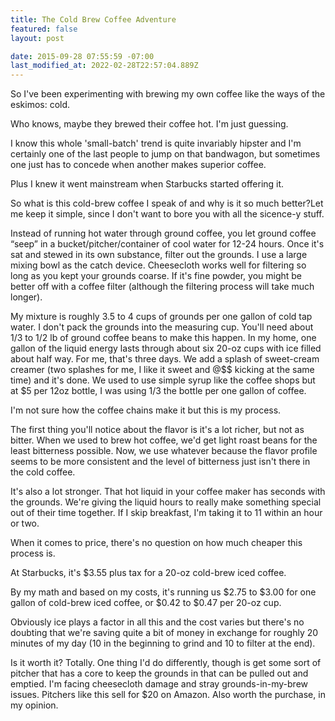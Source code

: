 ```yaml
---
title: The Cold Brew Coffee Adventure
featured: false
layout: post

date: 2015-09-28 07:55:59 -07:00
last_modified_at: 2022-02-28T22:57:04.889Z
---
```


So I've been experimenting with brewing my own coffee like the ways of the eskimos: cold.

Who knows, maybe they brewed their coffee hot. I'm just guessing.

I know this whole 'small-batch' trend is quite invariably hipster and I'm certainly one of the last people to jump on that bandwagon, but sometimes one just has to concede when another makes superior coffee.

Plus I knew it went mainstream when Starbucks started offering it.

So what is this cold-brew coffee I speak of and why is it so much better?Let me keep it simple, since I don't want to bore you with all the sicence-y stuff.

Instead of running hot water through ground coffee, you let ground coffee “seep” in a bucket/pitcher/container of cool water for 12-24 hours. Once it's sat and stewed in its own substance, filter out the grounds. I use a large mixing bowl as the catch device. Cheesecloth works well for filtering so long as you kept your grounds coarse. If it's fine powder, you might be better off with a coffee filter (although the filtering process will take much longer).

My mixture is roughly 3.5 to 4 cups of grounds per one gallon of cold tap water. I don't pack the grounds into the measuring cup. You'll need about 1/3 to 1/2 lb of ground coffee beans to make this happen. In my home, one gallon of the liquid energy lasts through about six 20-oz cups with ice filled about half way. For me, that's three days. We add a splash of sweet-cream creamer (two splashes for me, I like it sweet and @$$ kicking at the same time) and it's done. We used to use simple syrup like the coffee shops but at $5 per 12oz bottle, I was using 1/3 the bottle per one gallon of coffee.

I'm not sure how the coffee chains make it but this is my process.

The first thing you'll notice about the flavor is it's a lot richer, but not as bitter. When we used to brew hot coffee, we'd get light roast beans for the least bitterness possible. Now, we use whatever because the flavor profile seems to be more consistent and the level of bitterness just isn't there in the cold coffee.

It's also a lot stronger. That hot liquid in your coffee maker has seconds with the grounds. We're giving the liquid hours to really make something special out of their time together. If I skip breakfast, I'm taking it to 11 within an hour or two.

When it comes to price, there's no question on how much cheaper this process is.

At Starbucks, it's $3.55 plus tax for a 20-oz cold-brew iced coffee.

By my math and based on my costs, it's running us $2.75 to $3.00 for one gallon of cold-brew iced coffee, or $0.42 to $0.47 per 20-oz cup.

Obviously ice plays a factor in all this and the cost varies but there's no doubting that we're saving quite a bit of money in exchange for roughly 20 minutes of my day (10 in the beginning to grind and 10 to filter at the end).

Is it worth it? Totally. One thing I'd do differently, though is get some sort of pitcher that has a core to keep the grounds in that can be pulled out and emptied. I'm facing cheesecloth damage and stray grounds-in-my-brew issues. Pitchers like this sell for $20 on Amazon. Also worth the purchase, in my opinion.

